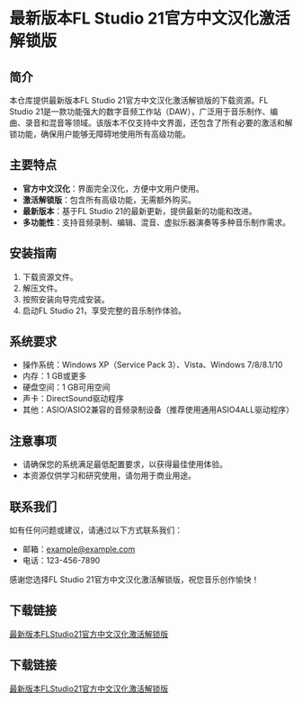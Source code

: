 # 最新版本FL Studio 21官方中文汉化激活解锁版

## 简介
本仓库提供最新版本FL Studio 21官方中文汉化激活解锁版的下载资源。FL Studio 21是一款功能强大的数字音频工作站（DAW），广泛用于音乐制作、编曲、录音和混音等领域。该版本不仅支持中文界面，还包含了所有必要的激活和解锁功能，确保用户能够无障碍地使用所有高级功能。

## 主要特点
- **官方中文汉化**：界面完全汉化，方便中文用户使用。
- **激活解锁版**：包含所有高级功能，无需额外购买。
- **最新版本**：基于FL Studio 21的最新更新，提供最新的功能和改进。
- **多功能性**：支持音频录制、编辑、混音、虚拟乐器演奏等多种音乐制作需求。

## 安装指南
1. 下载资源文件。
2. 解压文件。
3. 按照安装向导完成安装。
4. 启动FL Studio 21，享受完整的音乐制作体验。

## 系统要求
- 操作系统：Windows XP（Service Pack 3）、Vista、Windows 7/8/8.1/10
- 内存：1 GB或更多
- 硬盘空间：1 GB可用空间
- 声卡：DirectSound驱动程序
- 其他：ASIO/ASIO2兼容的音频录制设备（推荐使用通用ASIO4ALL驱动程序）

## 注意事项
- 请确保您的系统满足最低配置要求，以获得最佳使用体验。
- 本资源仅供学习和研究使用，请勿用于商业用途。

## 联系我们
如有任何问题或建议，请通过以下方式联系我们：
- 邮箱：example@example.com
- 电话：123-456-7890

感谢您选择FL Studio 21官方中文汉化激活解锁版，祝您音乐创作愉快！

## 下载链接

[最新版本FLStudio21官方中文汉化激活解锁版](https://pan.quark.cn/s/75d8e31f00ff)

## 下载链接

[最新版本FLStudio21官方中文汉化激活解锁版](https://pan.quark.cn/s/d675e857d4f4)